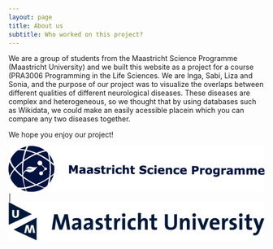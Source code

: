 ```yaml
---
layout: page
title: About us
subtitle: Who worked on this project?
---
```


We are a group of students from the Maastricht Science Programme (Maastricht University) and we built this website as a project for a course (PRA3006 Programming in the Life Sciences. We are Inga, Sabi, Liza and Sonia, and the purpose of our project was to visualize the overlaps between different qualities of different neurological diseases. These diseases are complex and heterogeneous, so we thought that by using databases such as Wikidata, we could make an easily acessible placein which you can compare any two diseases together. 

We hope you enjoy our project!


![MSP Logo](/assets/img/MSP-Text-Prog20.png) | ![UM Logo](/assets/img/logo@2x.png)

